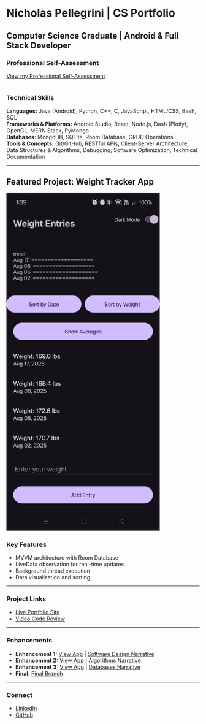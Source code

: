 # Nicholas Pellegrini | CS Portfolio

## Computer Science Graduate | Android & Full Stack Developer

### Professional Self-Assessment
[View my Professional Self-Assessment](https://s1lent-her0.github.io/professional-self-assessment.html)

---

### Technical Skills
**Languages:** Java (Android), Python, C++, C, JavaScript, HTML/CSS, Bash, SQL  
**Frameworks & Platforms:** Android Studio, React, Node.js, Dash (Plotly), OpenGL, MERN Stack, PyMongo  
**Databases:** MongoDB, SQLite, Room Database, CRUD Operations  
**Tools & Concepts:** Git/GitHub, RESTful APIs, Client-Server Architecture, Data Structures & Algorithms, Debugging, Software Optimization, Technical Documentation  

---

## Featured Project: Weight Tracker App
<img src="screenshots/main.jpg" alt="Main Screen" width="400">

### Key Features
- MVVM architecture with Room Database  
- LiveData observation for real-time updates  
- Background thread execution  
- Data visualization and sorting  

---

### Project Links
- [Live Portfolio Site](https://s1lent-her0.github.io/)  
- [Video Code Review](https://www.youtube.com/watch?v=Iqsa7Io-Vjs&t=208s)

---

### Enhancements
- **Enhancement 1:** [View App](https://s1lent-her0.github.io/) | [Software Design Narrative](https://s1lent-her0.github.io/enhancements/software-design-narrative.html)  
- **Enhancement 2:** [View App](https://s1lent-her0.github.io/) | [Algorithms Narrative](https://s1lent-her0.github.io/enhancements/algorithms-narrative.html)  
- **Enhancement 3:** [View App](https://s1lent-her0.github.io/) | [Databases Narrative](https://s1lent-her0.github.io/enhancements/databases-narrative.html)
- **Final:** [Final Branch](https://github.com/S1LENT-HER0/S1LENT-HER0.github.io/tree/final-eportfolio)  

---

### Connect
- [LinkedIn](https://www.linkedin.com/in/nicholas-pellegrini-21226b258)  
- [GitHub](https://github.com/S1LENT-HER0)
